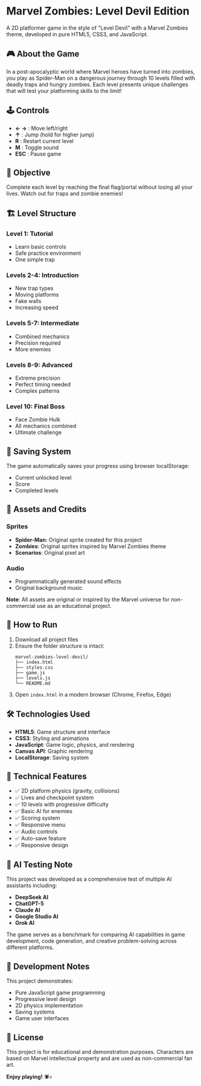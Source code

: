 # Marvel Zombies: Level Devil Edition

A 2D platformer game in the style of "Level Devil" with a Marvel Zombies theme, developed in pure HTML5, CSS3, and JavaScript.

## 🎮 About the Game

In a post-apocalyptic world where Marvel heroes have turned into zombies, you play as Spider-Man on a dangerous journey through 10 levels filled with deadly traps and hungry zombies. Each level presents unique challenges that will test your platforming skills to the limit!

## 🕹️ Controls

- **← →** : Move left/right
- **↑** : Jump (hold for higher jump)
- **R** : Restart current level
- **M** : Toggle sound
- **ESC** : Pause game

## 🎯 Objective

Complete each level by reaching the final flag/portal without losing all your lives. Watch out for traps and zombie enemies!

## 🏗️ Level Structure

### Level 1: Tutorial
- Learn basic controls
- Safe practice environment
- One simple trap

### Levels 2-4: Introduction
- New trap types
- Moving platforms
- Fake walls
- Increasing speed

### Levels 5-7: Intermediate
- Combined mechanics
- Precision required
- More enemies

### Levels 8-9: Advanced
- Extreme precision
- Perfect timing needed
- Complex patterns

### Level 10: Final Boss
- Face Zombie Hulk
- All mechanics combined
- Ultimate challenge

## 💾 Saving System

The game automatically saves your progress using browser localStorage:
- Current unlocked level
- Score
- Completed levels

## 🎨 Assets and Credits

### Sprites
- **Spider-Man**: Original sprite created for this project
- **Zombies**: Original sprites inspired by Marvel Zombies theme
- **Scenarios**: Original pixel art

### Audio
- Programmatically generated sound effects
- Original background music

**Note**: All assets are original or inspired by the Marvel universe for non-commercial use as an educational project.

## 🚀 How to Run

1. Download all project files
2. Ensure the folder structure is intact:
   ```
   marvel-zombies-level-devil/
   ├── index.html
   ├── styles.css
   ├── game.js
   ├── levels.js
   └── README.md
   ```
3. Open `index.html` in a modern browser (Chrome, Firefox, Edge)

## 🛠️ Technologies Used

- **HTML5**: Game structure and interface
- **CSS3**: Styling and animations
- **JavaScript**: Game logic, physics, and rendering
- **Canvas API**: Graphic rendering
- **LocalStorage**: Saving system

## 🎯 Technical Features

- ✅ 2D platform physics (gravity, collisions)
- ✅ Lives and checkpoint system
- ✅ 10 levels with progressive difficulty
- ✅ Basic AI for enemies
- ✅ Scoring system
- ✅ Responsive menu
- ✅ Audio controls
- ✅ Auto-save feature
- ✅ Responsive design

## 🧪 AI Testing Note

This project was developed as a comprehensive test of multiple AI assistants including:
- **DeepSeek AI**
- **ChatGPT-5** 
- **Claude AI**
- **Google Studio AI**
- **Grok AI**

The game serves as a benchmark for comparing AI capabilities in game development, code generation, and creative problem-solving across different platforms.

## 📝 Development Notes

This project demonstrates:
- Pure JavaScript game programming
- Progressive level design
- 2D physics implementation
- Saving systems
- Game user interfaces

## 📄 License

This project is for educational and demonstration purposes. Characters are based on Marvel intellectual property and are used as non-commercial fan art.


**Enjoy playing!** 🕷️💀